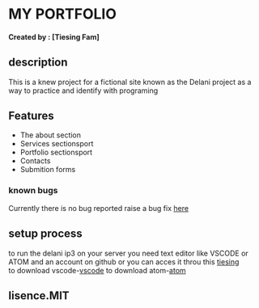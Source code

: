 # MY PORTFOLIO
#### Created by : [Tiesing Fam]
## description
This is a knew project for a fictional site known as the Delani project as a way to practice and identify with programing
## Features
- The about section
- Services sectionsport
- Portfolio sectionsport
- Contacts
- Submition forms

### known bugs 
Currently there is no bug reported raise a bug fix [here](tiesingharmy97@gmail.com)

## setup process 
to run the delani ip3 on your server you need text editor like VSCODE or ATOM and an account on github or you can acces it throu this [tiesing](https://github.com/tiesing/IP3)  
to download vscode-[vscode](https://code.visualstudio.com/download)
to download atom-[atom](https://atom.io/)

## lisence.MIT